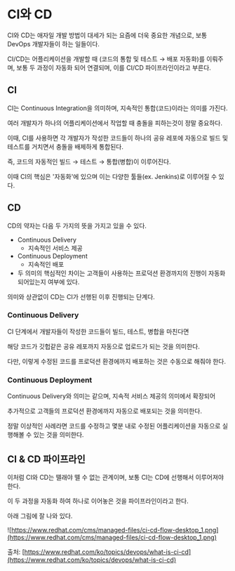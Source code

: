 # CI와 CD
CI와 CD는 애자일 개발 방법이 대세가 되는 요즘에 더욱 중요한 개념으로, 보통 DevOps 개발자들이 하는 일들이다. 

CI/CD는 어플리케이션을 개발할 때 (코드의 통합 및 테스트 → 배포 자동화)를 이뤄주며, 보통 두 과정이 자동화 되어 연결되며, 이를 CI/CD 파이프라인이라고 부른다. 

## CI

CI는 Continuous Integration을 의미하며, 지속적인 통합(코드)이라는 의미를 가진다. 

여러 개발자가 하나의 어플리케이션에서 작업할 때 충돌을 피하는것이 정말 중요하다.

이때, CI를 사용하면 각 개발자가 작성한 코드들이 하나의 공유 레포에 자동으로 빌드 및 테스트를 거치면서 충돌을 배제하게 통합된다. 

즉, 코드의 자동적인 빌드 → 테스트 → 통합(병합)이 이루어진다. 

이때 CI의 핵심은 '자동화'에 있으며 이는 다양한 툴들(ex. Jenkins)로 이루어질 수 있다. 

## CD

CD의 약자는 다음 두 가지의 뜻을 가지고 있을 수 있다. 

- Continuous Delivery
    - 지속적인 서비스 제공
- Continuous Deployment
    - 지속적인 배포
- 두 의미의 핵심적인 차이는 고객들이 사용하는 프로덕션 환경까지의 진행이 자동화 되어있는지 여부에 있다.

의미와 상관없이 CD는 CI가 선행된 이후 진행되는 단계다. 

### Continuous Delivery

CI 단계에서 개발자들이 작성한 코드들이 빌드, 테스트, 병합을 마친다면 

해당 코드가 깃헙같은 공유 레포까지 자동으로 업로드가 되는 것을 의미한다. 

다만, 이렇게 수정된 코드를 프로덕션 환경에까지 배포하는 것은 수동으로 해줘야 한다. 

### Continuous Deployment

Continuous Delivery와 의미는 같으며, 지속적 서비스 제공의 의미에서 확장되어

추가적으로 고객들의 프로덕션 환경에까지 자동으로 배포되는 것을 의미한다. 

정말 이상적인 사례라면 코드를 수정하고 몇분 내로 수정된 어플리케이션을 자동으로 실행해볼 수 있는 것을 의미한다. 

## CI & CD 파이프라인

이처럼 CI와 CD는 뗄래야 뗄 수 없는 관계이며, 보통 CI는 CD에 선행해서 이루어져야 한다. 

이 두 과정을 자동화 하여 하나로 이어놓은 것을 파이프라인이라고 한다. 

아래 그림에 잘 나와 있다. 

![https://www.redhat.com/cms/managed-files/ci-cd-flow-desktop_1.png](https://www.redhat.com/cms/managed-files/ci-cd-flow-desktop_1.png)

출처: [https://www.redhat.com/ko/topics/devops/what-is-ci-cd](https://www.redhat.com/ko/topics/devops/what-is-ci-cd)
